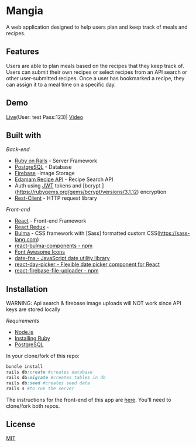 # Mangia
A web application designed to help users plan and keep track of meals and recipes.  

## Features
Users are able to plan meals based on the recipes that they keep track of. Users can submit their own recipes or select recipes from an API search or other user-submitted recipes. Once a user has bookmarked a recipe, they can assign it to a meal time on a specific day. 

## Demo
[Live](https://mangia-client.herokuapp.com/)(User: test Pass:123)| [Video](https://youtu.be/Oh4hvCiwSOI)


## Built with
 *Back-end*
- [Ruby on Rails](https://rubyonrails.org) - Server Framework
- [PostgreSQL](https://www.postgresql.org) - Database
- [Firebase](https://firebase.google.com) -Image Storage
- [Edamam Recipe API](https://developer.edamam.com) - Recipe Search API
- Auth using [JWT](https://jwt.io) tokens and [bcrypt ] (https://rubygems.org/gems/bcrypt/versions/3.1.12) encryption
- [Rest-Client](https://github.com/rest-client/rest-client) - HTTP request library


*Front-end*
- [React](https://reactjs.org/docs/getting-started.html) - Front-end Framework
- [React Redux](https://react-redux.js.org) - 
- [Bulma](https://bulma.io) - CSS framework with [Sass] formatted custom CSS(https://sass-lang.com)
- [react-bulma-components - npm](https://www.npmjs.com/package/react-bulma-components/v/3.0.1-1)
- [Font Awesome Icons](https://github.com/FortAwesome/react-fontawesome)
- [date-fns - JavaScript date utility library](https://date-fns.org)
- [react-day-picker - Flexible date picker component for React](https://react-day-picker.js.org)
- [react-firebase-file-uploader - npm](https://www.npmjs.com/package/react-firebase-file-uploader)




## Installation
WARNING: Api search & firebase image uploads will NOT work since API keys are stored locally 

*Requirements*
 - [Node.js](https://nodejs.org/en/)
 - [Installing Ruby](https://www.ruby-lang.org/en/documentation/installation/)
 - [PostgreSQL](https://www.postgresql.org)


In your clone/fork of this repo: 
```ruby
bundle install
rails db:create #creates database
rails db:migrate #creates tables in db
rails db:seed #creates seed data
rails s #to run the server
```
The instructions for the front-end of this app are [here](https://github.com/Giagnus64/Mangia-Front-End). You'll need to clone/fork both repos. 



## License
[MIT](https://choosealicense.com/licenses/mit/)
